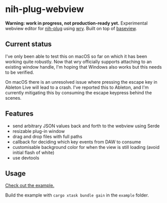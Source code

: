 # nih-plug-webview

**Warning: work in progress, not production-ready yet.**
Experimental webview editor for [nih-plug](https://github.com/robbert-vdh/nih-plug) using [wry](https://github.com/tauri-apps/wry).
Built on top of [baseview](https://github.com/RustAudio/baseview).

## Current status

I've only been able to test this on macOS so far on which it has been working quite robustly.
Now that wry officially supports attaching to an existing window handle, I'm hoping that Windows also works but this needs to be verified.

On macOS there is an unresolved issue where pressing the escape key in Ableton Live will lead to a crash.
I've reported this to Ableton, and I'm currently mitigating this by consuming the escape keypress behind the scenes.

## Features
- send arbitrary JSON values back and forth to the webview using Serde
- resizable plug-in window
- drag and drop files with full paths
- callback for deciding which key events from DAW to consume 
- customisable background color for when the view is still loading (avoid initial flash of white)
- use devtools

## Usage

[Check out the example.](https://github.com/maxjvh/nih-plug-webview/blob/main/example/src/)

Build the example with `cargo xtask bundle gain` in the `example` folder.